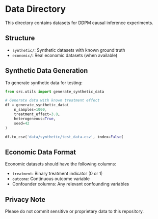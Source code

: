 # Data Directory

This directory contains datasets for DDPM causal inference experiments.

## Structure

- `synthetic/`: Synthetic datasets with known ground truth
- `economic/`: Real economic datasets (when available)

## Synthetic Data Generation

To generate synthetic data for testing:

```python
from src.utils import generate_synthetic_data

# Generate data with known treatment effect
df = generate_synthetic_data(
    n_samples=1000,
    treatment_effect=3.0,
    heterogeneous=True,
    seed=42
)

df.to_csv('data/synthetic/test_data.csv', index=False)
```

## Economic Data Format

Economic datasets should have the following columns:
- `treatment`: Binary treatment indicator (0 or 1)
- `outcome`: Continuous outcome variable
- Confounder columns: Any relevant confounding variables

## Privacy Note

Please do not commit sensitive or proprietary data to this repository.